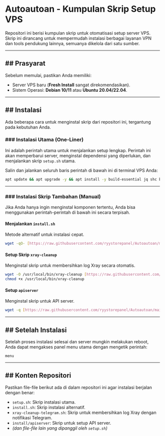 # Autoautoan - Kumpulan Skrip Setup VPS

Repositori ini berisi kumpulan skrip untuk otomatisasi setup server VPS. Skrip ini dirancang untuk mempermudah instalasi berbagai layanan VPN dan tools pendukung lainnya, semuanya dikelola dari satu sumber.

---

## ## Prasyarat

Sebelum memulai, pastikan Anda memiliki:
* Server VPS baru (**Fresh Install** sangat direkomendasikan).
* Sistem Operasi: **Debian 10/11** atau **Ubuntu 20.04/22.04**.

---

## ## Instalasi

Ada beberapa cara untuk menginstal skrip dari repositori ini, tergantung pada kebutuhan Anda.

### ### Instalasi Utama (One-Liner)

Ini adalah perintah utama untuk menjalankan setup lengkap. Perintah ini akan memperbarui server, menginstal dependensi yang diperlukan, dan menjalankan skrip `setup.sh` utama.

Salin dan jalankan seluruh baris perintah di bawah ini di terminal VPS Anda:

```bash
apt update && apt upgrade -y && apt install -y build-essential jq shc bzip2 gzip coreutils screen curl && wget [https://raw.githubusercontent.com/ryystorepanel/Autoautoan/main/setup.sh](https://raw.githubusercontent.com/ryystorepanel/Autoautoan/main/setup.sh) && chmod +x setup.sh && ./setup.sh
```

---

### ### Instalasi Skrip Tambahan (Manual)

Jika Anda hanya ingin menginstal komponen tertentu, Anda bisa menggunakan perintah-perintah di bawah ini secara terpisah.

#### **Menjalankan `install.sh`**
Metode alternatif untuk instalasi cepat.
```bash
wget -qO- [https://raw.githubusercontent.com/ryystorepanel/Autoautoan/main/install.sh](https://raw.githubusercontent.com/ryystorepanel/Autoautoan/main/install.sh) | bash
```

#### **Setup Skrip `xray-cleanup`**
Menginstal skrip untuk membersihkan log Xray secara otomatis.
```bash
wget -O /usr/local/bin/xray-cleanup [https://raw.githubusercontent.com/ryystorepanel/Autoautoan/main/xray-cleanup-telegram.sh](https://raw.githubusercontent.com/ryystorepanel/Autoautoan/main/xray-cleanup-telegram.sh)
chmod +x /usr/local/bin/xray-cleanup
```

#### **Setup `apiserver`**
Menginstal skrip untuk API server.
```bash
wget -q [https://raw.githubusercontent.com/ryystorepanel/Autoautoan/main/install/apiserver](https://raw.githubusercontent.com/ryystorepanel/Autoautoan/main/install/apiserver) && chmod +x apiserver && ./apiserver apisellvpn
```

---

## ## Setelah Instalasi

Setelah proses instalasi selesai dan server mungkin melakukan reboot, Anda dapat mengakses panel menu utama dengan mengetik perintah:

```
menu
```

---

## ## Konten Repositori

Pastikan file-file berikut ada di dalam repositori ini agar instalasi berjalan dengan benar:
* `setup.sh`: Skrip instalasi utama.
* `install.sh`: Skrip instalasi alternatif.
* `xray-cleanup-telegram.sh`: Skrip untuk membersihkan log Xray dengan notifikasi Telegram.
* `install/apiserver`: Skrip untuk setup API server.
* *(dan file-file lain yang dipanggil oleh `setup.sh`)*
